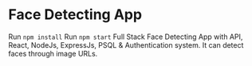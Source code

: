 # Face Detecting App

 Run `npm install`
 Run `npm start`
Full Stack Face Detecting App with API, React, NodeJs, ExpressJs, PSQL & Authentication system. It can detect faces through image URLs.
